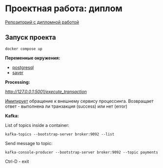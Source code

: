 # Проектная работа: диплом

[Репозиторий c дипломной работой](https://github.com/NataliaLaktyushkina/graduate_work)

## Запуск проекта
`docker compose up`

**Переменные окружения:**
- [postgresql](docker/postgres/.env.example)
- [saver](saver/app/core/.env.example)

**Processing:**

*http://127.0.0.1:5001/execute_transaction*

[Имитирует](processing/main.py) обращение к внешнему сервису процессинга.
Возвращает ответ - выполнена ли транзакция (success) или нет (error)


**Kafka:**

List of topics inside a container:

`kafka-topics --bootstrap-server broker:9092 --list`

Send message to topic:

`kafka-console-producer --bootstrap-server broker:9092 --topic payments`

Ctrl-D - exit
